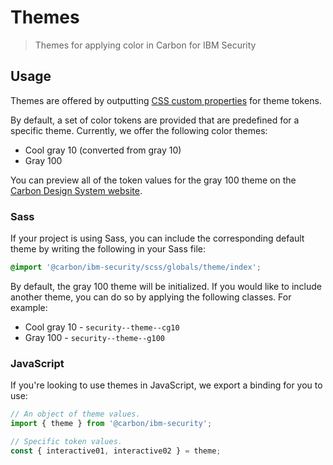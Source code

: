 # Themes

> Themes for applying color in Carbon for IBM Security

## Usage

Themes are offered by outputting [CSS custom properties](https://developer.mozilla.org/en-US/docs/Web/CSS/--*) for theme tokens.

By default, a set of color tokens are provided that
are predefined for a specific theme. Currently, we offer the following color
themes:

- Cool gray 10 (converted from gray 10)
- Gray 100

You can preview all of the token values for the gray 100 theme on the [Carbon Design System website](https://www.carbondesignsystem.com/guidelines/color/usage).

### Sass

If your project is using Sass, you can include the corresponding default theme by writing the following in your Sass file:

```scss
@import '@carbon/ibm-security/scss/globals/theme/index';
```

By default, the gray 100 theme will be initialized. If you would like to include another theme, you can do so by applying the following classes. For example:

- Cool gray 10 - `security--theme--cg10`
- Gray 100 - `security--theme--g100`

### JavaScript

If you're looking to use themes in JavaScript, we export a binding for you to use:

```js
// An object of theme values.
import { theme } from '@carbon/ibm-security';

// Specific token values.
const { interactive01, interactive02 } = theme;
```
